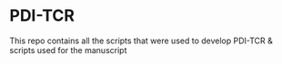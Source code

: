 # PDI-TCR
This repo contains all the scripts that were used to develop PDI-TCR & scripts used for the manuscript
